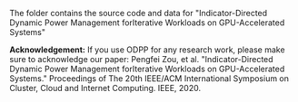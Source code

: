 The folder contains the source code and data for "Indicator-Directed Dynamic Power Management forIterative Workloads on GPU-Accelerated Systems"


**Acknowledgement:**
If you use ODPP for any research work, please make sure to acknowledge our paper: Pengfei Zou, et al. "Indicator-Directed Dynamic Power Management forIterative Workloads on GPU-Accelerated Systems." Proceedings of The 20th IEEE/ACM International Symposium on Cluster, Cloud and Internet Computing. IEEE, 2020.
